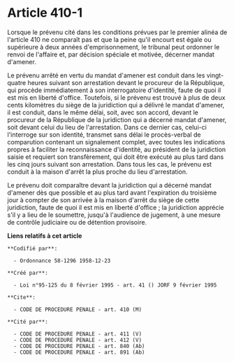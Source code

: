 # Article 410-1

Lorsque le prévenu cité dans les conditions prévues par le premier alinéa de l'article 410 ne comparaît pas et que la peine
qu'il encourt est égale ou supérieure à deux années d'emprisonnement, le tribunal peut ordonner le renvoi de l'affaire et,
par décision spéciale et motivée, décerner mandat d'amener.

Le prévenu arrêté en vertu du mandat d'amener est conduit dans les vingt-quatre heures suivant son arrestation devant le
procureur de la République, qui procède immédiatement à son interrogatoire d'identité, faute de quoi il est mis en liberté
d'office. Toutefois, si le prévenu est trouvé à plus de deux cents kilomètres du siège de la juridiction qui a délivré le
mandat d'amener, il est conduit, dans le même délai, soit, avec son accord, devant le procureur de la République de la
juridiction qui a décerné mandat d'amener, soit devant celui du lieu de l'arrestation. Dans ce dernier cas, celui-ci
l'interroge sur son identité, transmet sans délai le procès-verbal de comparution contenant un signalement complet, avec
toutes les indications propres à faciliter la reconnaissance d'identité, au président de la juridiction saisie et requiert
son transfèrement, qui doit être exécuté au plus tard dans les cinq jours suivant son arrestation. Dans tous les cas, le
prévenu est conduit à la maison d'arrêt la plus proche du lieu d'arrestation.

Le prévenu doit comparaître devant la juridiction qui a décerné mandat d'amener dès que possible et au plus tard avant
l'expiration du troisième jour à compter de son arrivée à la maison d'arrêt du siège de cette juridiction, faute de quoi il
est mis en liberté d'office ; la juridiction apprécie s'il y a lieu de le soumettre, jusqu'à l'audience de jugement, à une
mesure de contrôle judiciaire ou de détention provisoire.

**Liens relatifs à cet article**

	**Codifié par**:

	  - Ordonnance 58-1296 1958-12-23

	**Créé par**:

	  - Loi n°95-125 du 8 février 1995 - art. 41 () JORF 9 février 1995

	**Cite**:

	  - CODE DE PROCEDURE PENALE - art. 410 (M)

	**Cité par**:

	  - CODE DE PROCEDURE PENALE - art. 411 (V)
	  - CODE DE PROCEDURE PENALE - art. 412 (V)
	  - CODE DE PROCEDURE PENALE - art. 840 (Ab)
	  - CODE DE PROCEDURE PENALE - art. 891 (Ab)
